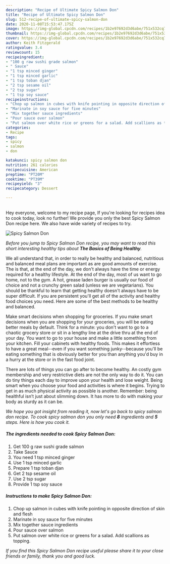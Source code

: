 ```yaml
---
description: "Recipe of Ultimate Spicy Salmon Don"
title: "Recipe of Ultimate Spicy Salmon Don"
slug: 512-recipe-of-ultimate-spicy-salmon-don
date: 2020-11-08T15:53:47.175Z
image: https://img-global.cpcdn.com/recipes/1b2e97692d3d6abe/751x532cq70/spicy-salmon-don-recipe-main-photo.jpg
thumbnail: https://img-global.cpcdn.com/recipes/1b2e97692d3d6abe/751x532cq70/spicy-salmon-don-recipe-main-photo.jpg
cover: https://img-global.cpcdn.com/recipes/1b2e97692d3d6abe/751x532cq70/spicy-salmon-don-recipe-main-photo.jpg
author: Keith Fitzgerald
ratingvalue: 3.4
reviewcount: 15
recipeingredient:
- "100 g raw sushi grade salmon"
- " Sauce"
- "1 tsp minced ginger"
- "1 tsp minced garlic"
- "1 tsp toban djan"
- "2 tsp sesame oil"
- "2 tsp sugar"
- "1 tsp soy sauce"
recipeinstructions:
- "Chop up salmon in cubes with knife pointing in opposite direction of skin and flesh"
- "Marinate in soy sauce for five minutes"
- "Mix together sauce ingredients"
- "Pour sauce over salmon"
- "Put salmon over white rice or greens for a salad. Add scallions as topping."
categories:
- Recipe
tags:
- spicy
- salmon
- don

katakunci: spicy salmon don 
nutrition: 261 calories
recipecuisine: American
preptime: "PT20M"
cooktime: "PT39M"
recipeyield: "3"
recipecategory: Dessert

---
```

<br>
Hey everyone, welcome to my recipe page, If you're looking for recipes idea to cook today, look no further! We provide you only the best Spicy Salmon Don recipe here. We also have wide variety of recipes to try.
<br>


![Spicy Salmon Don](https://img-global.cpcdn.com/recipes/1b2e97692d3d6abe/751x532cq70/spicy-salmon-don-recipe-main-photo.jpg)

<i>Before you jump to Spicy Salmon Don recipe, you may want to read this short interesting healthy tips about <strong>The Basics of Being Healthy</strong>.</i>

We all understand that, in order to really be healthy and balanced, nutritious and balanced meal plans are important as are good amounts of exercise. The  is that, at the end of the day, we don't always have the time or energy required for a healthy lifestyle. At the end of the day, most of us want to go home, not to the gym. A hot, grease laden burger is usually our food of choice and not a crunchy green salad (unless we are vegetarians). You should be thankful to learn that getting healthy doesn't always have to be super difficult. If you are persistent you'll get all of the activity and healthy food choices you need. Here are some of the best methods to be healthy and balanced.

Make smart decisions when shopping for groceries. If you make smart decisions when you are shopping for your groceries, you will be eating better meals by default. Think for a minute: you don't want to go to a chaotic grocery store or sit in a lengthy line at the drive thru at the end of your day. You want to go to your house and make a little something from your kitchen. Fill your cabinets with healthy foods. This makes it effortless to have a great meal--even if you want something junky--because you'll be eating something that is obviously better for you than anything you'd buy in a hurry at the store or in the fast food joint.

There are lots of things you can go after to become healthy. An costly gym membership and very restrictive diets are not the only way to do it. You can do tiny things each day to improve upon your health and lose weight. Being smart when you choose your food and activities is where it begins. Trying to get in as much physical activity as possible is another. Remember: being healthful isn’t just about slimming down. It has more to do with making your body as sturdy as it can be. 


<i>We hope you got insight from reading it, now let's go back to spicy salmon don recipe. To cook spicy salmon don you only need <strong>8</strong> ingredients and <strong>5</strong> steps. Here is how you cook it.
</i>

##### The ingredients needed to cook Spicy Salmon Don:

1. Get 100 g raw sushi grade salmon
1. Take  Sauce
1. You need 1 tsp minced ginger
1. Use 1 tsp minced garlic
1. Prepare 1 tsp toban djan
1. Get 2 tsp sesame oil
1. Use 2 tsp sugar
1. Provide 1 tsp soy sauce


##### Instructions to make Spicy Salmon Don:

1. Chop up salmon in cubes with knife pointing in opposite direction of skin and flesh
1. Marinate in soy sauce for five minutes
1. Mix together sauce ingredients
1. Pour sauce over salmon
1. Put salmon over white rice or greens for a salad. Add scallions as topping.


<i>If you find this Spicy Salmon Don recipe useful please share it to your close friends or family, thank you and good luck.</i>
